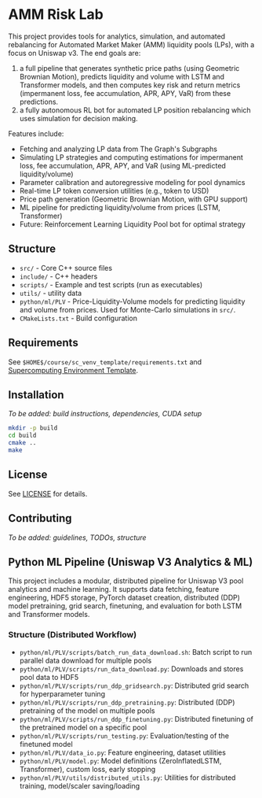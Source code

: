 # AMM Risk Lab

This project provides tools for analytics, simulation, and automated rebalancing for Automated Market Maker (AMM) liquidity pools (LPs), with a focus on Uniswap v3. The end goals are:
 1. a full pipeline that generates synthetic price paths (using Geometric Brownian Motion), predicts liquidity and volume with LSTM and Transformer models, and then computes key risk and return metrics (impermanent loss, fee accumulation, APR, APY, VaR) from these predictions.
 2. a fully autonomous RL bot for automated LP position rebalancing which uses simulation for decision making. 
 
Features include:
- Fetching and analyzing LP data from The Graph's Subgraphs
- Simulating LP strategies and computing estimations for impermanent loss, fee accumulation, APR, APY, and VaR (using ML-predicted liquidity/volume)
- Parameter calibration and autoregressive modeling for pool dynamics
- Real-time LP token conversion utilities (e.g., token to USD)
- Price path generation (Geometric Brownian Motion, with GPU support)
- ML pipeline for predicting liquidity/volume from prices (LSTM, Transformer)
- Future: Reinforcement Learning Liquidity Pool bot for optimal strategy

## Structure

- `src/` - Core C++ source files
- `include/` - C++ headers
- `scripts/` - Example and test scripts (run as executables)
- `utils/` - utility data
- `python/ml/PLV` - Price-Liquidity-Volume models for predicting liquidity and volume from prices. Used for Monte-Carlo simulations in `src/`.  
- `CMakeLists.txt` - Build configuration

## Requirements
See `$HOME$/course/sc_venv_template/requirements.txt` and 
[Supercomputing Environment Template](https://gitlab.jsc.fz-juelich.de/kesselheim1/sc_venv_template/-/tree/master?ref_type=heads).

## Installation
_To be added: build instructions, dependencies, CUDA setup_

```sh
mkdir -p build
cd build
cmake ..
make
```

## License

See [LICENSE](LICENSE) for details.

## Contributing
_To be added: guidelines, TODOs, structure_

## Python ML Pipeline (Uniswap V3 Analytics & ML)

This project includes a modular, distributed pipeline for Uniswap V3 pool analytics and machine learning. It supports data fetching, feature engineering, HDF5 storage, PyTorch dataset creation, distributed (DDP) model pretraining, grid search, finetuning, and evaluation for both LSTM and Transformer models.

### Structure (Distributed Workflow)
- `python/ml/PLV/scripts/batch_run_data_download.sh`: Batch script to run parallel data download for multiple pools
- `python/ml/PLV/scripts/run_data_download.py`: Downloads and stores pool data to HDF5
- `python/ml/PLV/scripts/run_ddp_gridsearch.py`: Distributed grid search for hyperparameter tuning
- `python/ml/PLV/scripts/run_ddp_pretraining.py`: Distributed (DDP) pretraining of the model on multiple pools
- `python/ml/PLV/scripts/run_ddp_finetuning.py`: Distributed finetuning of the pretrained model on a specific pool
- `python/ml/PLV/scripts/run_testing.py`: Evaluation/testing of the finetuned model
- `python/ml/PLV/data_io.py`: Feature engineering, dataset utilities
- `python/ml/PLV/model.py`: Model definitions (ZeroInflatedLSTM, Transformer), custom loss, early stopping
- `python/ml/PLV/utils/distributed_utils.py`: Utilities for distributed training, model/scaler saving/loading
